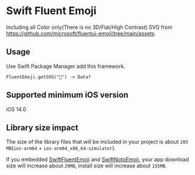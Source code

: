 # Swift Fluent Emoji

Including all Color only(There is no 3D/Flat/High Contrast) SVG from https://github.com/microsoft/fluentui-emoji/tree/main/assets.

## Usage

Use Swift Package Manager add this framework.

`FluentEmoji.getSVG("🎠") -> Data?`

## Supported minimum iOS version

iOS 14.0

## Library size impact

The size of the library files that will be included in your project is about `205 MB`(`ios-arm64` + `ios-arm64_x86_64-simulator`).

If you embedded [SwiftFluentEmoji](https://github.com/zizicici/swift-fluent-emoji) and [SwiftNotoEmoji](https://github.com/zizicici/swift-noto-emoji), your app download size will increase about `29MB`, install size will increase about `155MB`.
